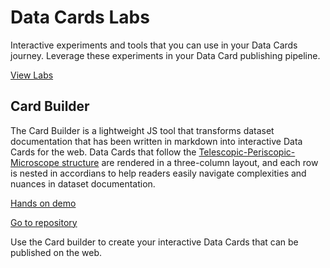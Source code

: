 # Data Cards Labs

Interactive experiments and tools that you can use in your Data Cards journey.
Leverage these experiments in your Data Card publishing pipeline.

[View Labs](https://pair-code.github.io/datacardsplaybook/labs)


## Card Builder

The Card Builder is a lightweight JS tool that transforms dataset documentation that has been written in markdown into interactive Data Cards for the web. Data Cards that follow the [Telescopic-Periscopic-Microscope structure](https://datacardsplaybook.googleplex.com/foundations/optics) are rendered in a three-column layout, and each row is nested in accordians to help readers easily navigate complexities and nuances in dataset documentation.

[Hands on demo](https://pair-code.github.io/datacardsplaybook/labs)

[Go to repository](https://github.com/PAIR-code/datacardsplaybook/tree/main/labs/card-builder)

Use the Card builder to create your interactive Data Cards that can be published on the web.
